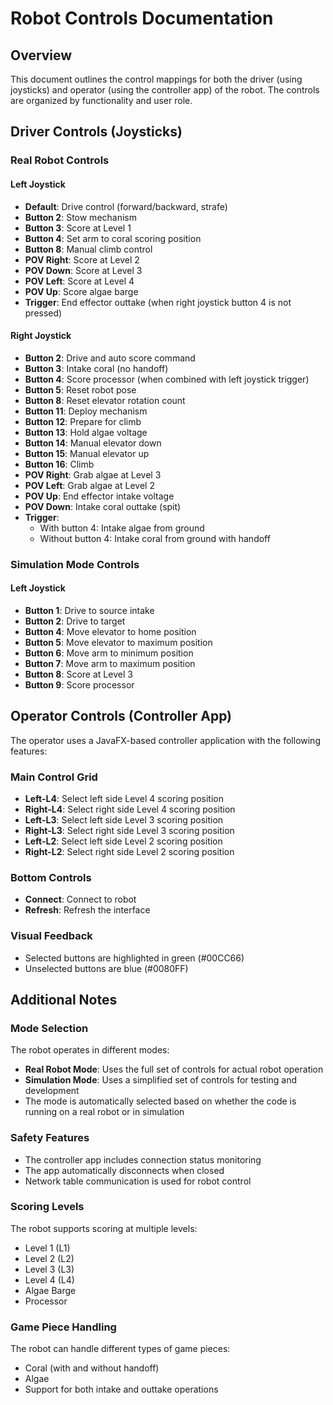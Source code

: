 # Robot Controls Documentation

## Overview
This document outlines the control mappings for both the driver (using joysticks) and operator (using the controller app) of the robot. The controls are organized by functionality and user role.

## Driver Controls (Joysticks)

### Real Robot Controls

#### Left Joystick
- **Default**: Drive control (forward/backward, strafe)
- **Button 2**: Stow mechanism
- **Button 3**: Score at Level 1
- **Button 4**: Set arm to coral scoring position
- **Button 8**: Manual climb control
- **POV Right**: Score at Level 2
- **POV Down**: Score at Level 3
- **POV Left**: Score at Level 4
- **POV Up**: Score algae barge
- **Trigger**: End effector outtake (when right joystick button 4 is not pressed)

#### Right Joystick
- **Button 2**: Drive and auto score command
- **Button 3**: Intake coral (no handoff)
- **Button 4**: Score processor (when combined with left joystick trigger)
- **Button 5**: Reset robot pose
- **Button 8**: Reset elevator rotation count
- **Button 11**: Deploy mechanism
- **Button 12**: Prepare for climb
- **Button 13**: Hold algae voltage
- **Button 14**: Manual elevator down
- **Button 15**: Manual elevator up
- **Button 16**: Climb
- **POV Right**: Grab algae at Level 3
- **POV Left**: Grab algae at Level 2
- **POV Up**: End effector intake voltage
- **POV Down**: Intake coral outtake (spit)
- **Trigger**: 
  - With button 4: Intake algae from ground
  - Without button 4: Intake coral from ground with handoff

### Simulation Mode Controls

#### Left Joystick
- **Button 1**: Drive to source intake
- **Button 2**: Drive to target
- **Button 4**: Move elevator to home position
- **Button 5**: Move elevator to maximum position
- **Button 6**: Move arm to minimum position
- **Button 7**: Move arm to maximum position
- **Button 8**: Score at Level 3
- **Button 9**: Score processor

## Operator Controls (Controller App)

The operator uses a JavaFX-based controller application with the following features:

### Main Control Grid
- **Left-L4**: Select left side Level 4 scoring position
- **Right-L4**: Select right side Level 4 scoring position
- **Left-L3**: Select left side Level 3 scoring position
- **Right-L3**: Select right side Level 3 scoring position
- **Left-L2**: Select left side Level 2 scoring position
- **Right-L2**: Select right side Level 2 scoring position

### Bottom Controls
- **Connect**: Connect to robot
- **Refresh**: Refresh the interface

### Visual Feedback
- Selected buttons are highlighted in green (#00CC66)
- Unselected buttons are blue (#0080FF)

## Additional Notes

### Mode Selection
The robot operates in different modes:
- **Real Robot Mode**: Uses the full set of controls for actual robot operation
- **Simulation Mode**: Uses a simplified set of controls for testing and development
- The mode is automatically selected based on whether the code is running on a real robot or in simulation

### Safety Features
- The controller app includes connection status monitoring
- The app automatically disconnects when closed
- Network table communication is used for robot control

### Scoring Levels
The robot supports scoring at multiple levels:
- Level 1 (L1)
- Level 2 (L2)
- Level 3 (L3)
- Level 4 (L4)
- Algae Barge
- Processor

### Game Piece Handling
The robot can handle different types of game pieces:
- Coral (with and without handoff)
- Algae
- Support for both intake and outtake operations
